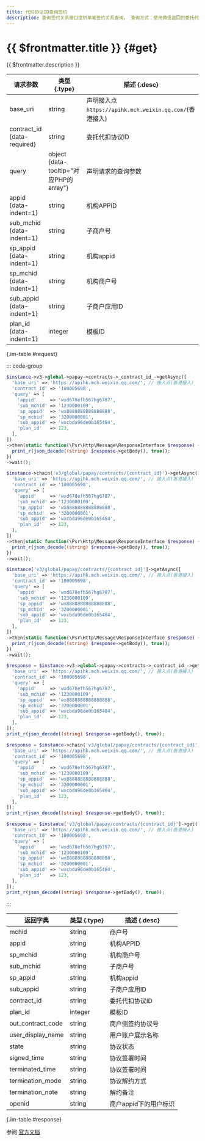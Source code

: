```yaml
---
title: 代扣协议ID查询签约
description: 查询签约关系接口提供单笔签约关系查询， 查询方式：使用微信返回的委托代扣协议contract_id进行查询。
---
```


# {{ $frontmatter.title }} {#get}

{{ $frontmatter.description }}

| 请求参数 | 类型 {.type} | 描述 {.desc}
| --- | --- | ---
| base_uri | string | 声明接入点`https://apihk.mch.weixin.qq.com/`(香港接入)
| contract_id {data-required} | string | 委托代扣协议ID
| query | object {data-tooltip="对应PHP的array"} | 声明请求的查询参数
| appid {data-indent=1} | string | 机构APPID
| sub_mchid {data-indent=1} | string | 子商户号
| sp_appid {data-indent=1} | string | 机构appid
| sp_mchid {data-indent=1} | string | 机构商户号
| sub_appid {data-indent=1} | string | 子商户应用ID
| plan_id {data-indent=1} | integer | 模板ID

{.im-table #request}

::: code-group

```php [异步纯链式]
$instance->v3->global->papay->contracts->_contract_id_->getAsync([
  'base_uri' => 'https://apihk.mch.weixin.qq.com/', // 接入点(香港接入)
  'contract_id' => '100005698',
  'query' => [
    'appid'     => 'wxd678efh567hg6787',
    'sub_mchid' => '1230000109',
    'sp_appid'  => 'wx8888888888888888',
    'sp_mchid'  => '3200000001',
    'sub_appid' => 'wxcbda96de0b165484',
    'plan_id'   => 123,
  ],
])
->then(static function(\Psr\Http\Message\ResponseInterface $response) {
  print_r(json_decode((string) $response->getBody(), true));
})
->wait();
```

```php [异步声明式]
$instance->chain('v3/global/papay/contracts/{contract_id}')->getAsync([
  'base_uri' => 'https://apihk.mch.weixin.qq.com/', // 接入点(香港接入)
  'contract_id' => '100005698',
  'query' => [
    'appid'     => 'wxd678efh567hg6787',
    'sub_mchid' => '1230000109',
    'sp_appid'  => 'wx8888888888888888',
    'sp_mchid'  => '3200000001',
    'sub_appid' => 'wxcbda96de0b165484',
    'plan_id'   => 123,
  ],
])
->then(static function(\Psr\Http\Message\ResponseInterface $response) {
  print_r(json_decode((string) $response->getBody(), true));
})
->wait();
```

```php [异步属性式]
$instance['v3/global/papay/contracts/{contract_id}']->getAsync([
  'base_uri' => 'https://apihk.mch.weixin.qq.com/', // 接入点(香港接入)
  'contract_id' => '100005698',
  'query' => [
    'appid'     => 'wxd678efh567hg6787',
    'sub_mchid' => '1230000109',
    'sp_appid'  => 'wx8888888888888888',
    'sp_mchid'  => '3200000001',
    'sub_appid' => 'wxcbda96de0b165484',
    'plan_id'   => 123,
  ],
])
->then(static function(\Psr\Http\Message\ResponseInterface $response) {
  print_r(json_decode((string) $response->getBody(), true));
})
->wait();
```

```php [同步纯链式]
$response = $instance->v3->global->papay->contracts->_contract_id_->get([
  'base_uri' => 'https://apihk.mch.weixin.qq.com/', // 接入点(香港接入)
  'contract_id' => '100005698',
  'query' => [
    'appid'     => 'wxd678efh567hg6787',
    'sub_mchid' => '1230000109',
    'sp_appid'  => 'wx8888888888888888',
    'sp_mchid'  => '3200000001',
    'sub_appid' => 'wxcbda96de0b165484',
    'plan_id'   => 123,
  ],
]);
print_r(json_decode((string) $response->getBody(), true));
```

```php [同步声明式]
$response = $instance->chain('v3/global/papay/contracts/{contract_id}')->get([
  'base_uri' => 'https://apihk.mch.weixin.qq.com/', // 接入点(香港接入)
  'contract_id' => '100005698',
  'query' => [
    'appid'     => 'wxd678efh567hg6787',
    'sub_mchid' => '1230000109',
    'sp_appid'  => 'wx8888888888888888',
    'sp_mchid'  => '3200000001',
    'sub_appid' => 'wxcbda96de0b165484',
    'plan_id'   => 123,
  ],
]);
print_r(json_decode((string) $response->getBody(), true));
```

```php [同步属性式]
$response = $instance['v3/global/papay/contracts/{contract_id}']->get([
  'base_uri' => 'https://apihk.mch.weixin.qq.com/', // 接入点(香港接入)
  'contract_id' => '100005698',
  'query' => [
    'appid'     => 'wxd678efh567hg6787',
    'sub_mchid' => '1230000109',
    'sp_appid'  => 'wx8888888888888888',
    'sp_mchid'  => '3200000001',
    'sub_appid' => 'wxcbda96de0b165484',
    'plan_id'   => 123,
  ],
]);
print_r(json_decode((string) $response->getBody(), true));
```

:::

| 返回字典 | 类型 {.type} | 描述 {.desc}
| --- | --- | ---
| mchid | string | 商户号
| appid | string | 机构APPID
| sp_mchid | string | 机构商户号
| sub_mchid | string | 子商户号
| sp_appid | string | 机构appid
| sub_appid | string | 子商户应用ID
| contract_id | string | 委托代扣协议ID
| plan_id | integer | 模板ID
| out_contract_code | string | 商户侧签约协议号
| user_display_name | string | 用户账户展示名称
| state | string | 协议状态
| signed_time | string | 协议签署时间
| terminated_time | string | 协议签署时间
| termination_mode | string | 协议解约方式
| termination_note | string | 解约备注
| openid | string | 商户appid下的用户标识

{.im-table #response}

参阅 [官方文档](https://pay.weixin.qq.com/wiki/doc/api_external/ch/apis/chapter5_1_2.shtml)

